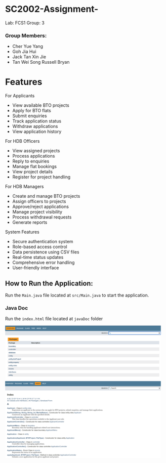# SC2002-Assignment-
Lab: FCS1
Group: 3 

### Group Members:
- Cher Yue Yang
- Goh Jia Hui
- Jack Tan Xin Jie
- Tan Wei Song Russell Bryan

# Features

For Applicants
- View available BTO projects
- Apply for BTO flats
- Submit enquiries
- Track application status
- Withdraw applications
- View application history

For HDB Officers
- View assigned projects
- Process applications
- Reply to enquiries
- Manage flat bookings
- View project details
- Register for project handling

For HDB Managers
- Create and manage BTO projects
- Assign officers to projects
- Approve/reject applications
- Manage project visibility
- Process withdrawal requests
- Generate reports

System Features
- Secure authentication system
- Role-based access control
- Data persistence using CSV files
- Real-time status updates
- Comprehensive error handling
- User-friendly interface

## How to Run the Application:
Run the `Main.java` file located at `src/Main.java` to start the application.

### Java Doc 
Run the `index.html` file located at `javaDoc` folder 

![Java Documentation](images/javadocPage.png)
![Java Documentation](images/javadocPage2.png)


